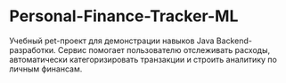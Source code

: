 # Personal-Finance-Tracker-ML
Учебный pet-проект для демонстрации навыков Java Backend-разработки. Сервис помогает пользователю отслеживать расходы, автоматически категоризировать транзакции и строить аналитику по личным финансам.

